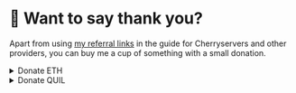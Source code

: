 # 💜 Want to say thank you?

Apart from using [my referral links](best-server-providers.md) in the guide for Cherryservers and other providers, you can buy me a cup of something with a small donation.

<details>

<summary>Donate ETH</summary>

```
0x0fd383A1cfbcf4d1F493Dd71b798ebca89e8a013
```

You can send to this address any ERC-20 token (Ethereum network or Layer2)

</details>

<details>

<summary>Donate QUIL</summary>

```
0x0e15a09539c95784c8d7e1b80beb175f12967764daa7d19626cc526575483180
```

You can send native QUIL to this address

</details>
